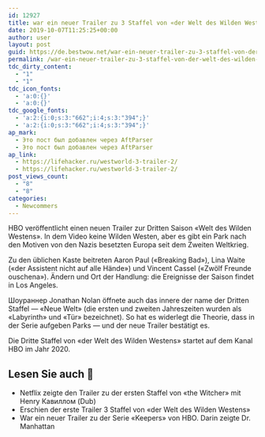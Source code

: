 ```yaml
---
id: 12927
title: war ein neuer Trailer zu 3 Staffel von «der Welt des Wilden Westens»
date: 2019-10-07T11:25:25+00:00
author: user
layout: post
guid: https://de.bestwow.net/war-ein-neuer-trailer-zu-3-staffel-von-der-welt-des-wilden-westens/
permalink: /war-ein-neuer-trailer-zu-3-staffel-von-der-welt-des-wilden-westens/
tdc_dirty_content:
  - "1"
  - "1"
tdc_icon_fonts:
  - 'a:0:{}'
  - 'a:0:{}'
tdc_google_fonts:
  - 'a:2:{i:0;s:3:"662";i:4;s:3:"394";}'
  - 'a:2:{i:0;s:3:"662";i:4;s:3:"394";}'
ap_mark:
  - Это пост был добавлен через AftParser
  - Это пост был добавлен через AftParser
ap_link:
  - https://lifehacker.ru/westworld-3-trailer-2/
  - https://lifehacker.ru/westworld-3-trailer-2/
post_views_count:
  - "8"
  - "8"
categories:
  - Newcommers
---
```

HBO veröffentlicht einen neuen Trailer zur Dritten Saison «Welt des Wilden Westens». In dem Video keine Wilden Westen, aber es gibt ein Park nach den Motiven von den Nazis besetzten Europa seit dem Zweiten Weltkrieg.</p> 

Zu den üblichen Kaste beitreten Aaron Paul («Breaking Bad»), Lina Waite («der Assistent nicht auf alle Hände») und Vincent Cassel («Zwölf Freunde ouschena»). Ändern und Ort der Handlung: die Ereignisse der Saison findet in Los Angeles.

Шоураннер Jonathan Nolan öffnete auch das innere der name der Dritten Staffel — «Neue Welt» (die ersten und zweiten Jahreszeiten wurden als «Labyrinth» und «Tür» bezeichnet). So hat es widerlegt die Theorie, dass in der Serie aufgeben Parks — und der neue Trailer bestätigt es.

Die Dritte Staffel von «der Welt des Wilden Westens» startet auf dem Kanal HBO im Jahr 2020.

<div>
  <h2 class="read-also__title">
    <span>Lesen Sie auch</span> <span>🧐 </span>
  </h2>
  
  <ul class="read-also__list">
    <li>
      Netflix zeigte den Trailer zu der ersten Staffel von «the Witcher» mit Henry Кавиллом (Dub)
    </li>
    <li>
      Erschien der erste Trailer 3 Staffel von «der Welt des Wilden Westens»
    </li>
    <li>
      War ein neuer Trailer zu der Serie «Keepers» von HBO. Darin zeigte Dr. Manhattan
    </li>
  </ul>
</div>